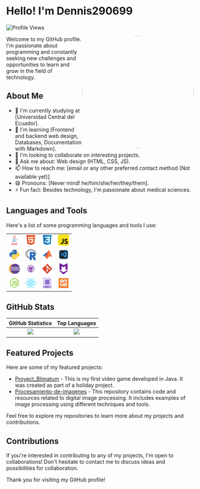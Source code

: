 # Hello! I'm Dennis290699
![Profile Views](https://komarev.com/ghpvc/?username=Dennis290699)

<img src="https://github.com/Dennis290699.png" align="right" width="300" height="300" style="border-radius: 50%;">

Welcome to my GitHub profile. I'm passionate about programming and constantly seeking new challenges and opportunities to learn and grow in the field of technology.

## About Me

- 🔭 I'm currently studying at [Universidad Central del Ecuador].
- 🌱 I'm learning [Frontend and backend web design, Databases, Documentation with Markdown].
- 👯 I'm looking to collaborate on interesting projects.
- 💬 Ask me about: Web design (HTML, CSS, JS).
- 📫 How to reach me: [email or any other preferred contact method (Not available yet)].
- 😄 Pronouns: [Never mind! he/him/she/her/they/them].
- ⚡ Fun fact: Besides technology, I'm passionate about medical sciences.

## Languages and Tools

Here's a list of some programming languages and tools I use:

| | | | |
|:---:|:---:|:---:|:---:|
| <img src="./assets/java.png" width="30" height="30"> | <img src="./assets/html.png" width="30" height="30"> | <img src="./assets/css.png" width="30" height="30"> | <img src="./assets/javascript.png" width="30" height="30"> |
| <img src="./assets/python.png" width="30" height="30"> | <img src="./assets/r.png" width="30" height="30"> | <img src="./assets/matlab.png" width="30" height="30"> | <img src="./assets/VS.png" width="30" height="30"> |
| <img src="./assets/eclipse.png" width="30" height="30"> | <img src="./assets/github.png" width="30" height="30"> | <img src="./assets/git.png" width="30" height="30"> | <img src="./assets/markdown.png" width="30" height="30"> |
| <img src="./assets/nodejs.png" width="30" height="30"> | <img src="./assets/react.png" width="30" height="30"> | <img src="./assets/sql.png" width="30" height="30"> | <img src="./assets/xampp.png" width="30" height="30"> |

## GitHub Stats

| <div align="center">GitHub Statistics</div> | <div align="center">Top Languages</div> |
|---|---|
| <div align="center"><img src="https://github-readme-stats.vercel.app/api?username=Dennis290699&show_icons=true"></div> | <div align="center"><img src="https://github-readme-stats.vercel.app/api/top-langs/?username=Dennis290699&langs_count=6&layout=compact"></div> |

## Featured Projects

Here are some of my featured projects:

- [Proyect_Blimatum](https://github.com/Dennis290699/Proyect_Blimatum) - This is my first video game developed in Java. It was created as part of a holiday project.
- [Procesamiento-de-imagenes](https://github.com/Dennis290699/Procesamiento-de-imagenes) - This repository contains code and resources related to digital image processing. It includes examples of image processing using different techniques and tools.

Feel free to explore my repositories to learn more about my projects and contributions.

## Contributions

If you're interested in contributing to any of my projects, I'm open to collaborations! Don't hesitate to contact me to discuss ideas and possibilities for collaboration.

Thank you for visiting my GitHub profile!
